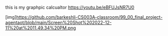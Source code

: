 
this is my graphpic calcualtor <https://youtu.be/eBFUJsNR7U0>

[img]<https://github.com/barkeshli-CS003A-classroom/99_00_final_project-agentaot/blob/main/Screen%20Shot%202022-12-11%20at%2011.49.34%20PM.png>
